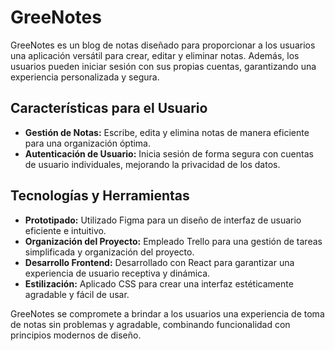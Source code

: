 # GreeNotes

GreeNotes es un blog de notas diseñado para proporcionar a los usuarios una aplicación versátil para crear, editar y eliminar notas. Además, los usuarios pueden iniciar sesión con sus propias cuentas, garantizando una experiencia personalizada y segura.

## Características para el Usuario

- **Gestión de Notas:** Escribe, edita y elimina notas de manera eficiente para una organización óptima.
- **Autenticación de Usuario:** Inicia sesión de forma segura con cuentas de usuario individuales, mejorando la privacidad de los datos.

## Tecnologías y Herramientas

- **Prototipado:** Utilizado Figma para un diseño de interfaz de usuario eficiente e intuitivo.
- **Organización del Proyecto:** Empleado Trello para una gestión de tareas simplificada y organización del proyecto.
- **Desarrollo Frontend:** Desarrollado con React para garantizar una experiencia de usuario receptiva y dinámica.
- **Estilización:** Aplicado CSS para crear una interfaz estéticamente agradable y fácil de usar.

GreeNotes se compromete a brindar a los usuarios una experiencia de toma de notas sin problemas y agradable, combinando funcionalidad con principios modernos de diseño.
